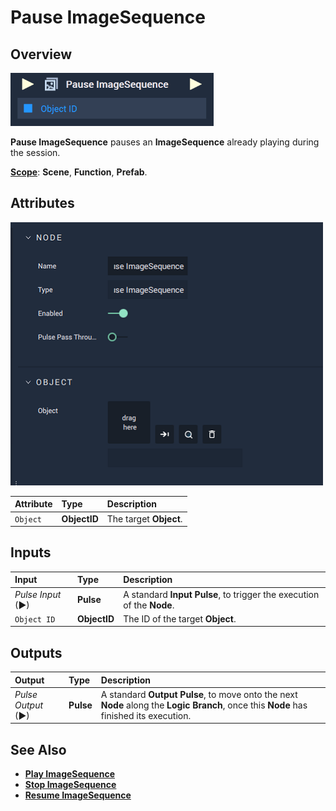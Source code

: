 # Pause ImageSequence

## Overview

![The Pause ImageSequence Node.](../../../.gitbook/assets/pauseimagesequenceupdatedimage.png)

**Pause ImageSequence** pauses an **ImageSequence** already playing during the session.

[**Scope**](../../overview.md#scopes): **Scene**, **Function**, **Prefab**.

## Attributes

![The Pause ImageSequence Node Attributes.](../../../.gitbook/assets/node-pause-imagesequence-attr.png)

| Attribute | Type | Description |
| :--- | :--- | :--- |
| `Object` | **ObjectID** | The target **Object**. |

## Inputs

| Input | Type | Description |
| :--- | :--- | :--- |
| _Pulse Input_ \(►\) | **Pulse** | A standard **Input Pulse**, to trigger the execution of the **Node**. |
| `Object ID` | **ObjectID** | The ID of the target **Object**. |

## Outputs

| Output | Type | Description |
| :--- | :--- | :--- |
| _Pulse Output_ \(►\) | **Pulse** | A standard **Output Pulse**, to move onto the next **Node** along the **Logic Branch**, once this **Node** has finished its execution. |

## See Also

* [**Play ImageSequence**](playimagesequence.md)
* [**Stop ImageSequence**](stopimagesequence.md)
* [**Resume ImageSequence**](resumeimagesequence.md)

